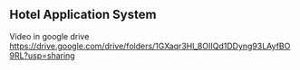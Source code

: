 ## Hotel Application System

Video in google drive
https://drive.google.com/drive/folders/1GXaqr3Hl_8OIIQd1DDyng93LAyfBO9RL?usp=sharing
